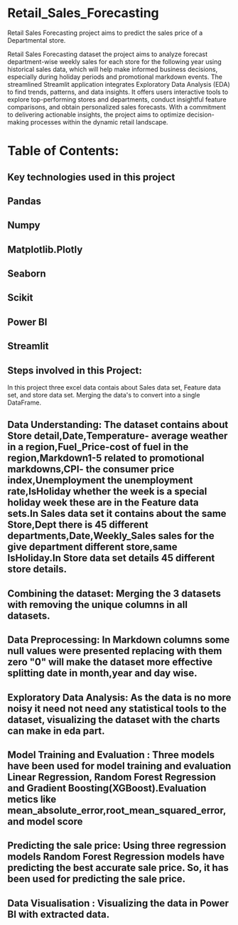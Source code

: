# Retail_Sales_Forecasting
Retail Sales Forecasting project aims to predict the sales price of a Departmental store.

Retail Sales Forecasting dataset the project aims to analyze forecast department-wise weekly sales for each store for the following year using historical sales data, which will help make informed business decisions, especially during holiday periods and promotional markdown events. The streamlined Streamlit application integrates Exploratory Data Analysis (EDA) to find trends, patterns, and data insights. It offers users interactive tools to explore top-performing stores and departments, conduct insightful feature comparisons, and obtain personalized sales forecasts. With a commitment to delivering actionable insights, the project aims to optimize decision-making processes within the dynamic retail landscape.

#  Table of Contents:

## Key technologies used in this project
## Pandas
## Numpy
## Matplotlib.Plotly
## Seaborn
## Scikit
## Power BI
## Streamlit

## Steps involved in this Project:

In this project three excel data contais about Sales data set, Feature data set, and store data set. Merging the data's to convert into a single DataFrame.

## Data Understanding: The dataset contains about Store detail,Date,Temperature- average weather in a region,Fuel_Price-cost of fuel in the region,Markdown1-5 related to promotional markdowns,CPI- the consumer price index,Unemployment the unemployment rate,IsHoliday whether the week is a special holiday week these are in the Feature data sets.In Sales data set it contains about the same Store,Dept there is 45 different departments,Date,Weekly_Sales sales for the give department different store,same IsHoliday.In Store data set details 45 different store details.
## Combining the dataset: Merging the 3 datasets with removing the unique columns in all datasets.
## Data Preprocessing: In Markdown columns some null values were presented replacing with them zero "0" will make the dataset more effective splitting date in month,year and day wise.
## Exploratory Data Analysis: As the data is no more noisy it need not need any statistical tools to the dataset, visualizing the dataset with the charts can make in eda part.
## Model Training and Evaluation : Three models have been used for model training and evaluation Linear Regression, Random Forest Regression and Gradient Boosting(XGBoost).Evaluation metics like mean_absolute_error,root_mean_squared_error, and model score
## Predicting the sale price: Using three regression models Random Forest Regression models have predicting the best accurate sale price. So, it has been used for predicting the sale price.
## Data Visualisation : Visualizing the data in Power BI with extracted data.
